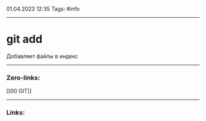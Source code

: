 01.04.2023 12:35
Tags: #info 

---
# git add
Добавляет файлы в индекс

---
### Zero-links:
[[00 GIT]]


---
### Links:

